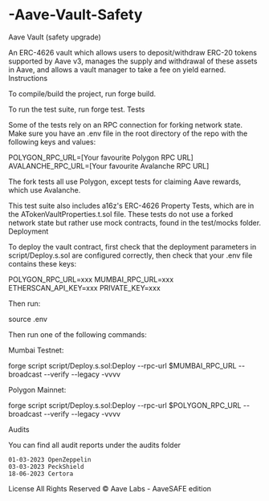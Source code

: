# -Aave-Vault-Safety
 Aave Vault (safety upgrade)

An ERC-4626 vault which allows users to deposit/withdraw ERC-20 tokens supported by Aave v3, manages the supply and withdrawal of these assets in Aave, and allows a vault manager to take a fee on yield earned.
Instructions

To compile/build the project, run forge build.

To run the test suite, run forge test.
Tests

Some of the tests rely on an RPC connection for forking network state. Make sure you have an .env file in the root directory of the repo with the following keys and values:

POLYGON_RPC_URL=[Your favourite Polygon RPC URL]
AVALANCHE_RPC_URL=[Your favourite Avalanche RPC URL]

The fork tests all use Polygon, except tests for claiming Aave rewards, which use Avalanche.

This test suite also includes a16z's ERC-4626 Property Tests, which are in the ATokenVaultProperties.t.sol file. These tests do not use a forked network state but rather use mock contracts, found in the test/mocks folder.
Deployment

To deploy the vault contract, first check that the deployment parameters in script/Deploy.s.sol are configured correctly, then check that your .env file contains these keys:

POLYGON_RPC_URL=xxx
MUMBAI_RPC_URL=xxx
ETHERSCAN_API_KEY=xxx
PRIVATE_KEY=xxx

Then run:

source .env

Then run one of the following commands:

Mumbai Testnet:

forge script script/Deploy.s.sol:Deploy --rpc-url $MUMBAI_RPC_URL --broadcast --verify --legacy -vvvv

Polygon Mainnet:

forge script script/Deploy.s.sol:Deploy --rpc-url $POLYGON_RPC_URL --broadcast --verify --legacy -vvvv

Audits

You can find all audit reports under the audits folder

    01-03-2023 OpenZeppelin
    03-03-2023 PeckShield
    18-06-2023 Certora

License
All Rights Reserved © Aave Labs - AaveSAFE edition
